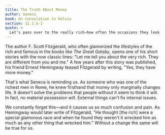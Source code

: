 ```yaml
---
title: The Truth About Money
author: Seneca
book: On Consolation to Helvia
section: 12.1.b-2
quote: >
  Let's pass over to the really rich—how often the occasions they look just like the poor! When they travel abroad they must restrict their baggage, and when haste is necessary, they dismiss their entourage. And those who are in the army, how few of their possessions they get to keep...
---
```


The author F. Scott Fitzgerald, who often glamorized the lifestyles of the rich and famous in the books like _The Great Gatsby_, opens one of his short stories with the now classic lines: "Let me tell you about the very rich. They are different from you and me." A few years after this story was published, his friend Ernest Hemingway teased Fitzgerald by writing, "Yes, they have more money."

That's what Seneca is reminding us. As someone who was one of the richest men in Rome, he knew firsthand that money only marginally changes life. It doesn't solve the problems that people without it seem to think it will. In fact, no material possession will. External things can't fix internal issues.

We constantly forget this—and it causes us so much confusion and pain. As Hemingway would later write of Fitzgerald, "He thought [the rich] were a special glamorous race and when he found they weren't it wrecked him as much as any other thing that wrecked him." Without a change the same will be true for us.
